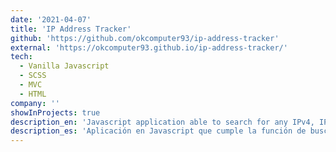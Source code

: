 ```yaml
---
date: '2021-04-07'
title: 'IP Address Tracker'
github: 'https://github.com/okcomputer93/ip-address-tracker'
external: 'https://okcomputer93.github.io/ip-address-tracker/'
tech:
  - Vanilla Javascript
  - SCSS
  - MVC
  - HTML
company: ''
showInProjects: true
description_en: 'Javascript application able to search for any IPv4, IPv6 address or domain and locate it on map. This application was done using the MVC architecture.'
description_es: 'Aplicación en Javascript que cumple la función de buscar cualquier IP o dominio y localizarlo en el mapa, para su realización utilicé una arquitectura de Modelo-Vista-Controlador.'
---
```

